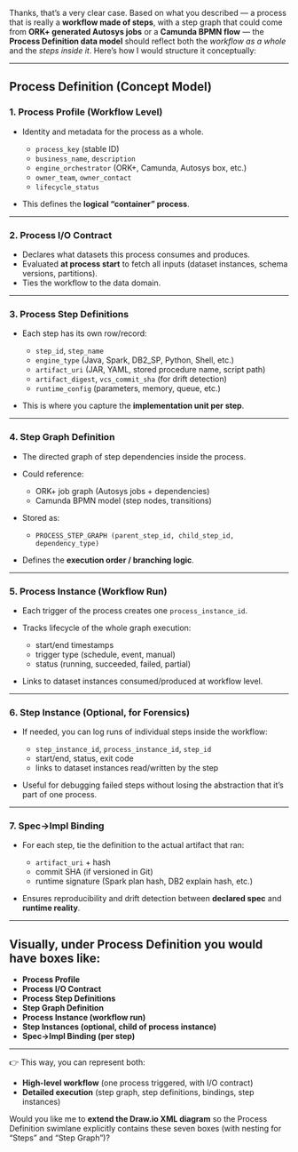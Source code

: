 Thanks, that’s a very clear case. Based on what you described — a process that is really a **workflow made of steps**, with a step graph that could come from **ORK+ generated Autosys jobs** or a **Camunda BPMN flow** — the **Process Definition data model** should reflect both the *workflow as a whole* and the *steps inside it*. Here’s how I would structure it conceptually:

---

## Process Definition (Concept Model)

### 1. **Process Profile (Workflow Level)**

* Identity and metadata for the process as a whole.

  * `process_key` (stable ID)
  * `business_name`, `description`
  * `engine_orchestrator` (ORK+, Camunda, Autosys box, etc.)
  * `owner_team`, `owner_contact`
  * `lifecycle_status`
* This defines the **logical “container” process**.

---

### 2. **Process I/O Contract**

* Declares what datasets this process consumes and produces.
* Evaluated **at process start** to fetch all inputs (dataset instances, schema versions, partitions).
* Ties the workflow to the data domain.

---

### 3. **Process Step Definitions**

* Each step has its own row/record:

  * `step_id`, `step_name`
  * `engine_type` (Java, Spark, DB2\_SP, Python, Shell, etc.)
  * `artifact_uri` (JAR, YAML, stored procedure name, script path)
  * `artifact_digest`, `vcs_commit_sha` (for drift detection)
  * `runtime_config` (parameters, memory, queue, etc.)
* This is where you capture the **implementation unit per step**.

---

### 4. **Step Graph Definition**

* The directed graph of step dependencies inside the process.
* Could reference:

  * ORK+ job graph (Autosys jobs + dependencies)
  * Camunda BPMN model (step nodes, transitions)
* Stored as:

  * `PROCESS_STEP_GRAPH (parent_step_id, child_step_id, dependency_type)`
* Defines the **execution order / branching logic**.

---

### 5. **Process Instance (Workflow Run)**

* Each trigger of the process creates one `process_instance_id`.
* Tracks lifecycle of the whole graph execution:

  * start/end timestamps
  * trigger type (schedule, event, manual)
  * status (running, succeeded, failed, partial)
* Links to dataset instances consumed/produced at workflow level.

---

### 6. **Step Instance (Optional, for Forensics)**

* If needed, you can log runs of individual steps inside the workflow:

  * `step_instance_id`, `process_instance_id`, `step_id`
  * start/end, status, exit code
  * links to dataset instances read/written by the step
* Useful for debugging failed steps without losing the abstraction that it’s part of one process.

---

### 7. **Spec→Impl Binding**

* For each step, tie the definition to the actual artifact that ran:

  * `artifact_uri` + hash
  * commit SHA (if versioned in Git)
  * runtime signature (Spark plan hash, DB2 explain hash, etc.)
* Ensures reproducibility and drift detection between **declared spec** and **runtime reality**.

---

## Visually, under **Process Definition** you would have boxes like:

* **Process Profile**
* **Process I/O Contract**
* **Process Step Definitions**
* **Step Graph Definition**
* **Process Instance (workflow run)**
* **Step Instances (optional, child of process instance)**
* **Spec→Impl Binding (per step)**

---

👉 This way, you can represent both:

* **High-level workflow** (one process triggered, with I/O contract)
* **Detailed execution** (step graph, step definitions, bindings, step instances)

Would you like me to **extend the Draw\.io XML diagram** so the Process Definition swimlane explicitly contains these seven boxes (with nesting for “Steps” and “Step Graph”)?
